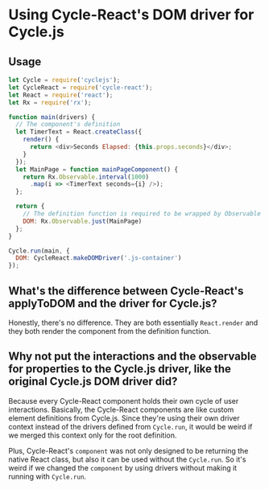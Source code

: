 # Using Cycle-React's DOM driver for Cycle.js

## Usage

```js
let Cycle = require('cyclejs');
let CycleReact = require('cycle-react');
let React = require('react');
let Rx = require('rx');

function main(drivers) {
  // The component's definition
  let TimerText = React.createClass({
    render() {
      return <div>Seconds Elapsed: {this.props.seconds}</div>;
    }
  });
  let MainPage = function mainPageComponent() {
    return Rx.Observable.interval(1000)
      .map(i => <TimerText seconds={i} />);
  };

  return {
    // The definition function is required to be wrapped by Observable
    DOM: Rx.Observable.just(MainPage)
  };
}

Cycle.run(main, {
  DOM: CycleReact.makeDOMDriver('.js-container')
});
```

## What's the difference between Cycle-React's applyToDOM and the driver for Cycle.js?

Honestly, there's no difference. They are both essentially `React.render` and
they both render the component from the definition function.

## Why not put the interactions and the observable for properties to the Cycle.js driver, like the original Cycle.js DOM driver did?

Because every Cycle-React component holds their own cycle of user interactions.
Basically, the Cycle-React components are like custom element definitions from
Cycle.js. Since they're using their own driver context instead of the drivers
defined from `Cycle.run`, it would be weird if we merged this context only for
the root definition.

Plus, Cycle-React's `component` was not only designed to be returning the
native React class, but also it can be used without the `Cycle.run`. So it's
weird if we changed the `component` by using drivers without making it
running with `Cycle.run`.
